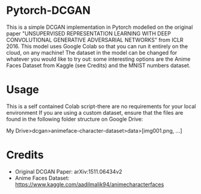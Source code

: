Pytorch-DCGAN
=======================

This is a simple DCGAN implementation in Pytorch modelled on the original paper "UNSUPERVISED REPRESENTATION LEARNING WITH DEEP CONVOLUTIONAL GENERATIVE ADVERSARIAL NETWORKS" from ICLR 2016. This model uses Google Colab so that you can run it entirely on the cloud, on any machine! The dataset in the model can be changed for whatever you would like to try out: some interesting options are the Anime Faces Dataset from Kaggle (see Credits) and the MNIST numbers dataset. 

Usage
=====

This is a self contained Colab script-there are no requirements for your local environment 
If you are using a custom dataset, ensure that the files are found in the following folder structure on Google Drive: 

My Drive>dcgan>animeface-character-dataset>data>[img001.png, ...]


Credits
=======

* Original DCGAN Paper: arXiv:1511.06434v2 
* Anime Faces Dataset: https://www.kaggle.com/aadilmalik94/animecharacterfaces
